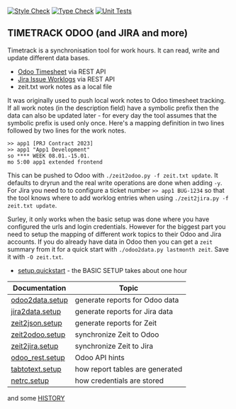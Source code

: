 [![Style Check](https://github.com/gdraheim/timetrack-odoo/actions/workflows/stylecheck.yml/badge.svg?event=push&branch=main)](https://github.com/gdraheim/timetrack-odoo/actions/workflows/stylecheck.yml)
[![Type Check](https://github.com/gdraheim/timetrack-odoo/actions/workflows/typecheck.yml/badge.svg?event=push&branch=main)](https://github.com/gdraheim/timetrack-odoo/actions/workflows/typecheck.yml)
[![Unit Tests](https://img.shields.io/badge/582%20test-no%20coverage-brightgreen)](https://github.com/gdraheim/timetrack-odoo/actions/workflows/unittests.yml)


## TIMETRACK ODOO (and JIRA and more)

Timetrack is a synchronisation tool for work hours. It can read, write and
update different data bases.

* [Odoo Timesheet](https://www.odoo.com/app/timesheet-features) via REST API
* [Jira Issue Worklogs](https://confluence.atlassian.com/jirasoftwareserver/logging-work-on-issues-939938944.html) via REST API
* zeit.txt work notes as a local file

It was originally used to push local work notes to Odoo timesheet tracking.
If all work notes (in the description field) have a symbolic prefix then the
data can also be updated later - for every day the tool assumes that the 
symbolic prefix is used only once. Here's a mapping definition in two lines
followed by two lines for the work notes.

    >> app1 [PRJ Contract 2023]
    >> app1 "App1 Development"
    so **** WEEK 08.01.-15.01.
    mo 5:00 app1 extended frontend

This can be pushed to Odoo with `./zeit2odoo.py -f zeit.txt update`. It defaults
to dryrun and the real write operations are done when adding `-y`. For Jira you
need to to configure a ticket number `>> app1 BUG-1234` so that the tool knows
where to add worklog entries when using `./zeit2jira.py -f zeit.txt update`.

Surley, it only works when the basic setup was done where you have configured 
the urls and login credentials. However for the biggest part you need to setup
the mapping of different work topics to their Odoo and Jira accounts. If you
do already have data in Odoo then you can get a `zeit` summary from it for a
quick start with `./odoo2data.py lastmonth zeit`. Save it with `-O zeit.txt`.

* [setup.quickstart](setup.quickstart.md) - the BASIC SETUP takes about one hour

| Documentation                         | Topic                           |
| ------------------------------------- | ------------------------------- |
| [odoo2data.setup](odoo2data.setup.md) | generate reports for Odoo data  |
| [jira2data.setup](jira2data.setup.md) | generate reports for Jira data  |
| [zeit2json.setup](zeit2json.setup.md) | generate reports for Zeit       |
| [zeit2odoo.setup](zeit2odoo.setup.md) | synchronize Zeit to Odoo        |
| [zeit2jira.setup](zeit2jira.setup.md) | synchronize Zeit to Jira        |
| [odoo_rest.setup](odoo_rest.setup.md) | Odoo API hints                  |
| [tabtotext.setup](tabtotext.setup.md) | how report tables are generated |
| [netrc.setup](netrc.setup.md)         | how credentials are stored      |

and some [HISTORY](HISTORY.md)
